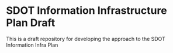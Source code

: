 # SDOT Information Infrastructure Plan Draft

This is a draft repository
for developing the approach to the SDOT Information Infra Plan
